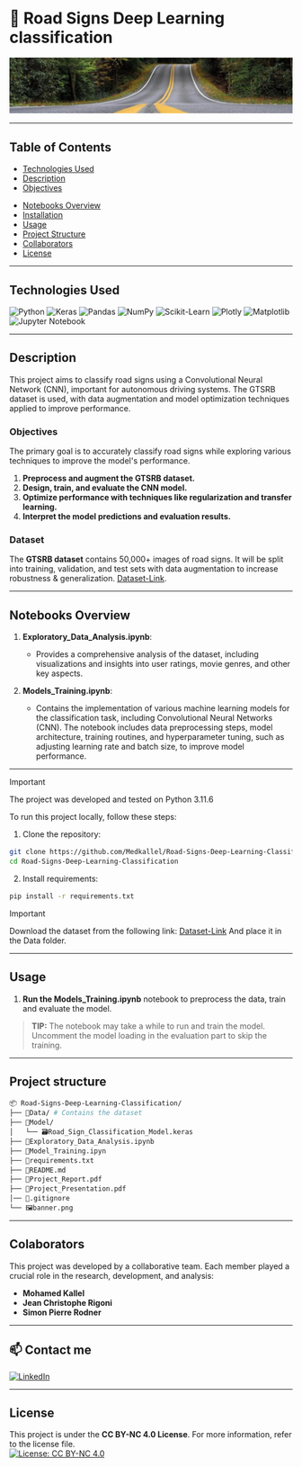 # 🚏 Road Signs Deep Learning classification 

![banner.jpg](banner.jpg)

---

## Table of Contents

-   [Technologies Used](#technologies-used)
-   [Description](#description)
-   [Objectives](#objectives)
<!-- -   [Presentation](#presentation) -->
-   [Notebooks Overview](#notebooks-overview)
-   [Installation](#installation)
-   [Usage](#usage)
-   [Project Structure](#project-structure)
-   [Collaborators](#collaborators)
-   [License](#license)

---

## Technologies Used

![Python](https://img.shields.io/badge/python-3670A0?style=for-the-badge&logo=python&logoColor=ffdd54) ![Keras](https://img.shields.io/badge/Keras-%23D00000.svg?style=for-the-badge&logo=Keras&logoColor=white) ![Pandas](https://img.shields.io/badge/pandas-%23150458.svg?style=for-the-badge&logo=pandas&logoColor=white) ![NumPy](https://img.shields.io/badge/numpy-%23013243.svg?style=for-the-badge&logo=numpy&logoColor=white) ![Scikit-Learn](https://img.shields.io/badge/scikit--learn-%23F7931E.svg?style=for-the-badge&logo=scikit-learn&logoColor=white) ![Plotly](https://img.shields.io/badge/Plotly-%233F4F75.svg?style=for-the-badge&logo=plotly&logoColor=white) ![Matplotlib](https://img.shields.io/badge/Matplotlib-%23ffffff.svg?style=for-the-badge&logo=Matplotlib&logoColor=black) ![Jupyter Notebook](https://img.shields.io/badge/jupyter-%23FA0F00.svg?style=for-the-badge&logo=jupyter&logoColor=white)

---

## Description
This project aims to classify road signs using a Convolutional Neural Network (CNN), important for autonomous driving systems. The GTSRB dataset is used, with data augmentation and model optimization techniques applied to improve performance.

### Objectives
The primary goal is to accurately classify road signs while exploring various techniques to improve the model's performance.

1. **Preprocess and augment the GTSRB dataset.**
2. **Design, train, and evaluate the CNN model.**
3. **Optimize performance with techniques like regularization and transfer learning.**
4. **Interpret the model predictions and evaluation results.**

### Dataset

The **GTSRB dataset** contains 50,000+ images of road signs. It will be split into training, validation, and test sets with data augmentation to increase robustness & generalization.
[Dataset-Link](https://www.kaggle.com/datasets/meowmeowmeowmeowmeow/gtsrb-german-traffic-sign).

---
<!-- 
## Presentation

A **presentation** is available as a **PDF** file in the repo ```Movie_Recommendation_System_Presentation.pdf``` & also as a **Canva/Powerpoint** presentation through the following link: [Presentation Link](https://www.canva.com/design/DAGPvK0-A2g/1DJtvrzpoxdP5VG_GcgkhA/view?utm_content=DAGPvK0-A2g&utm_campaign=designshare&utm_medium=link&utm_source=editor).

--- -->

## Notebooks Overview

1. **Exploratory_Data_Analysis.ipynb**:
   - Provides a comprehensive analysis of the dataset, including visualizations and insights into user ratings, movie genres, and other key aspects.

2. **Models_Training.ipynb**:
   - Contains the implementation of various machine learning models for the classification task, including Convolutional Neural Networks (CNN). The notebook includes data preprocessing steps, model architecture, training routines, and hyperparameter tuning, such as adjusting learning rate and batch size, to improve model performance.

---


> [!IMPORTANT]
> The project was developed and tested on Python 3.11.6

To run this project locally, follow these steps:

1. Clone the repository:
```sh
git clone https://github.com/Medkallel/Road-Signs-Deep-Learning-Classification
cd Road-Signs-Deep-Learning-Classification
```
2. Install requirements:
```sh
pip install -r requirements.txt
```
> [!IMPORTANT]
> Download the dataset from the following link: [Dataset-Link](https://www.kaggle.com/datasets/meowmeowmeowmeowmeow/gtsrb-german-traffic-sign)
> And place it in the Data folder.

---

## Usage 

1. **Run the Models_Training.ipynb** notebook to preprocess the data, train and evaluate the model.

> **TIP:** The notebook may take a while to run and train the model. Uncomment the model loading in the evaluation part to skip the training.
---
## Project structure
```sh
📦 Road-Signs-Deep-Learning-Classification/
├── 📁Data/ # Contains the dataset
├── 📁Model/
│   └── 🗃️Road_Sign_Classification_Model.keras
├── 📓Exploratory_Data_Analysis.ipynb
├── 📓Model_Training.ipyn
├── 📄requirements.txt
├── 📄README.md
├── 📄Project_Report.pdf
├── 📄Project_Presentation.pdf
│── 📄.gitignore
└── 🖼️banner.png
```
---


## Colaborators

This project was developed by a collaborative team. Each member played a crucial role in the research, development, and analysis:

- **Mohamed Kallel**
- **Jean Christophe Rigoni**
- **Simon Pierre Rodner**
---

## 📫 Contact me
<p>
<a href="https://www.linkedin.com/in/mohamed-kallel/">
<img alt="LinkedIn" src="https://img.shields.io/badge/linkedin-%230077B5.svg?style=for-the-badge&logo=linkedin&logoColor=white"/>
</a> 
<br>
</p>

---


## License
This project is under the **CC BY-NC 4.0 License**. For more information, refer to the license file. <br/>
[![License: CC BY-NC 4.0](https://img.shields.io/badge/License-CC%20BY--NC%204.0-lightgrey.svg)](https://creativecommons.org/licenses/by-nc/4.0/)
